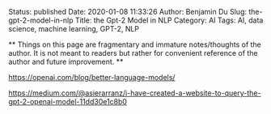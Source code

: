 Status: published
Date: 2020-01-08 11:33:26
Author: Benjamin Du
Slug: the-gpt-2-model-in-nlp
Title: the Gpt-2 Model in NLP
Category: AI
Tags: AI, data science, machine learning, GPT-2, NLP

**
Things on this page are fragmentary and immature notes/thoughts of the author.
It is not meant to readers but rather for convenient reference of the author and future improvement.
**

https://openai.com/blog/better-language-models/

https://medium.com/@asierarranz/i-have-created-a-website-to-query-the-gpt-2-openai-model-11dd30e1c8b0
